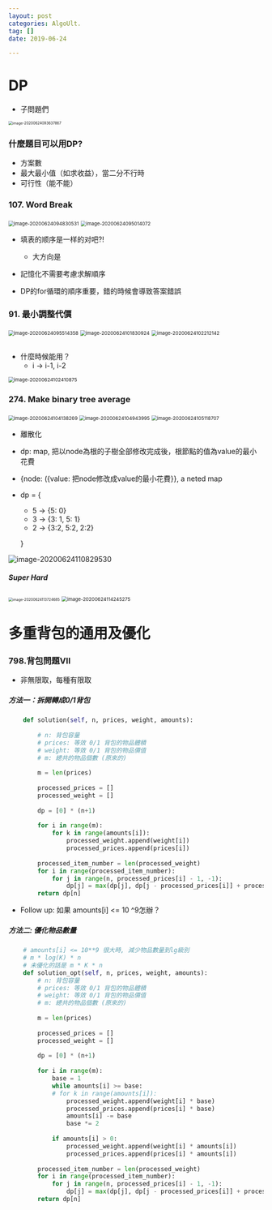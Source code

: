 ```yaml
---
layout: post
categories: AlgoUlt.
tag: []
date: 2019-06-24

---
```




# DP

- 子問題們

<img src="https://tva1.sinaimg.cn/large/007S8ZIlgy1gg34on0q2bj30ny0h8jy8.jpg" alt="image-20200624093637867" style="zoom:50%;" />



### 什麼題目可以用DP?

- 方案數
- 最大最小值（如求收益），當二分不行時
- 可行性（能不能）





### 107. Word Break

<img src="/Users/joe/Library/Application Support/typora-user-images/image-20200624094830531.png" alt="image-20200624094830531" style="zoom:67%;" />



<img src="https://tva1.sinaimg.cn/large/007S8ZIlgy1gg352pwxqfj30p80e40xw.jpg" alt="image-20200624095014072" style="zoom:67%;" />

- 填表的顺序是一样的对吧?!　
  - 大方向是
- 記憶化不需要考慮求解順序

- DP的for循環的順序重要，錯的時候會導致答案錯誤



### 91. 最小調整代價

<img src="https://tva1.sinaimg.cn/large/007S8ZIlgy1gg357xm6stj30u00di0vm.jpg" alt="image-20200624095514358" style="zoom:67%;" />

<img src="/Users/joe/Library/Application Support/typora-user-images/image-20200624101830924.png" alt="image-20200624101830924" style="zoom:67%;" />



<img src="/Users/joe/Library/Application Support/typora-user-images/image-20200624102212142.png" alt="image-20200624102212142" style="zoom:67%;" />

## 

- 什麼時候能用？
  - i -> i-1, i-2

<img src="https://tva1.sinaimg.cn/large/007S8ZIlgy1gg3621higdj30n605kq4m.jpg" alt="image-20200624102410875" style="zoom:67%;" />



### 274. Make binary tree average

<img src="/Users/joe/Library/Application Support/typora-user-images/image-20200624104138269.png" alt="image-20200624104138269" style="zoom:67%;" />

<img src="/Users/joe/Library/Application Support/typora-user-images/image-20200624104943995.png" alt="image-20200624104943995" style="zoom:67%;" />

<img src="https://tva1.sinaimg.cn/large/007S8ZIlgy1gg36u9jmd4j30um0dw432.jpg" alt="image-20200624105118707" style="zoom:67%;" />

- 離散化

- dp: map, 把以node為根的子樹全部修改完成後，根節點的值為value的最小花費
- {node: ({value: 把node修改成value的最小花費}}, a neted map

- dp = {

  - 5 -> {5: 0}
  - 3 -> {3: 1, 5: 1}
  - 2 -> {3:2, 5:2, 2:2}

  }

![image-20200624110829530](https://tva1.sinaimg.cn/large/007S8ZIlgy1gg37c6jqawj31oc0u0qol.jpg)



##### Super Hard

<img src="/Users/joe/Library/Application Support/typora-user-images/image-20200624113724685.png" alt="image-20200624113724685" style="zoom:50%;" />

<img src="/Users/joe/Library/Application Support/typora-user-images/image-20200624114245275.png" alt="image-20200624114245275" style="zoom:67%;" />





# 多重背包的通用及優化

### 798.背包問題VII

- 非無限取，每種有限取

##### 方法一：拆開轉成0/1背包

```python
    def solution(self, n, prices, weight, amounts):
        
        # n: 背包容量
        # prices: 等效 0/1 背包的物品體積
        # weight: 等效 0/1 背包的物品價值
        # m: 總共的物品個數 (原來的)
        
        m = len(prices)
        
        processed_prices = []
        processed_weight = []
        
        dp = [0] * (n+1)
        
        for i in range(m):
            for k in range(amounts[i]):
                processed_weight.append(weight[i])
                processed_prices.append(prices[i])
        
        processed_item_number = len(processed_weight)
        for i in range(processed_item_number):
            for j in range(n, processed_prices[i] - 1, -1):
                dp[j] = max(dp[j], dp[j - processed_prices[i]] + processed_weight[i])
        return dp[n]
```

- Follow up: 如果 amounts[i] <= 10 ^9怎辦？



##### 方法二: 優化物品數量

```python
    # amounts[i] <= 10**9 很大時, 減少物品數量到lg級別
    # m * log(K) * n
    # 未優化的話是 m * K * n
    def solution_opt(self, n, prices, weight, amounts):
        # n: 背包容量
        # prices: 等效 0/1 背包的物品體積
        # weight: 等效 0/1 背包的物品價值
        # m: 總共的物品個數 (原來的)
        
        m = len(prices)
        
        processed_prices = []
        processed_weight = []
        
        dp = [0] * (n+1)
        
        for i in range(m):
            base = 1
            while amounts[i] >= base:
            # for k in range(amounts[i]):
                processed_weight.append(weight[i] * base)
                processed_prices.append(prices[i] * base)
                amounts[i] -= base
                base *= 2
            
            if amounts[i] > 0:
                processed_weight.append(weight[i] * amounts[i])
                processed_prices.append(prices[i] * amounts[i])
        
        processed_item_number = len(processed_weight)
        for i in range(processed_item_number):
            for j in range(n, processed_prices[i] - 1, -1):
                dp[j] = max(dp[j], dp[j - processed_prices[i]] + processed_weight[i])
        return dp[n]
```

